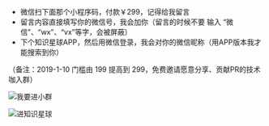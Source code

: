 - 微信扫下面那个小程序码，付款￥299，记得给我留言 
- 留言内容直接填写你的微信号，我会加你（留言的时候不要 输入 “微信”、“wx”、“vx”等字，会被屏蔽）
- 下个知识星球APP，然后用微信登录，我会对你的微信昵称（用APP版本我才能搜索到你）

（备注：2019-1-10 门槛由 199 提高到 299，免费邀请愿意分享、贡献PR的技术咖入群）

![我要进小群](https://i.loli.net/2019/01/10/5c37189a75edd.png)

![进知识星球](https://github.com/ssrpanel/SSRPanel/blob/master/public/assets/images/star.jpg?raw=true)
